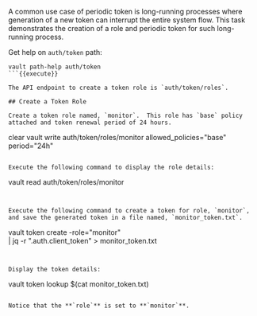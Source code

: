 A common use case of periodic token is long-running processes where generation of a new token can interrupt the entire system flow.  This task demonstrates the creation of a role and periodic token for such long-running process.

Get help on `auth/token` path:

```
vault path-help auth/token
```{{execute}}

The API endpoint to create a token role is `auth/token/roles`.

## Create a Token Role

Create a token role named, `monitor`.  This role has `base` policy attached and token renewal period of 24 hours.

```
clear
vault write auth/token/roles/monitor allowed_policies="base" period="24h"
```{{execute}}

Execute the following command to display the role details:

```
vault read auth/token/roles/monitor
```{{execute}}


Execute the following command to create a token for role, `monitor`, and save the generated token in a file named, `monitor_token.txt`.

```
vault token create -role="monitor" \
      | jq -r ".auth.client_token" > monitor_token.txt
```{{execute}}


Display the token details:

```
vault token lookup $(cat monitor_token.txt)
```{{execute}}

Notice that the **`role`** is set to **`monitor`**.
